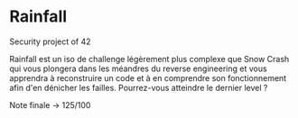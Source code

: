 # Rainfall
Security project of 42

Rainfall est un iso de challenge légèrement plus complexe que Snow Crash qui vous plongera dans les méandres du reverse engineering et vous apprendra à reconstruire un code et à en comprendre son fonctionnement afin d'en dénicher les failles. Pourrez-vous atteindre le dernier level ?

Note finale -> 125/100

